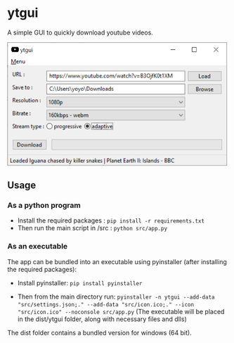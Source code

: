# ytgui

A simple GUI to quickly download youtube videos.

<img src="screenshot.png" width="500">

## Usage

### As a python program

- Install the required packages : `pip install -r requirements.txt`
- Then run the main script in /src : `python src/app.py`

### As an executable

The app can be bundled into an executable using pyinstaller (after installing the required packages):

- Install pyinstaller: `pip install pyinstaller`

- Then from the main directory run: 
`pyinstaller -n ytgui --add-data "src/settings.json;." --add-data "src/icon.ico;." --icon "src/icon.ico" --noconsole src/app.py`
(The executable will be placed in the dist/ytgui folder, along with necessary files and dlls)

The dist folder contains a bundled version for windows (64 bit).

